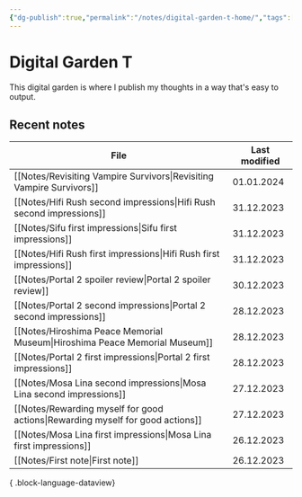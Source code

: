 ```yaml
---
{"dg-publish":true,"permalink":"/notes/digital-garden-t-home/","tags":["gardenEntry"],"created":"2023-12-26T20:57:28.391+09:00","updated":"2023-12-27T10:45:43.113+09:00"}
---
```



# Digital Garden T

This digital garden is where I publish my thoughts in a way that's easy to output.

## Recent notes

| File                                                                              | Last modified |
| --------------------------------------------------------------------------------- | ------------- |
| [[Notes/Revisiting Vampire Survivors\|Revisiting Vampire Survivors]]           | 01.01.2024    |
| [[Notes/Hifi Rush second impressions\|Hifi Rush second impressions]]           | 31.12.2023    |
| [[Notes/Sifu first impressions\|Sifu first impressions]]                       | 31.12.2023    |
| [[Notes/Hifi Rush first impressions\|Hifi Rush first impressions]]             | 31.12.2023    |
| [[Notes/Portal 2 spoiler review\|Portal 2 spoiler review]]                     | 30.12.2023    |
| [[Notes/Portal 2 second impressions\|Portal 2 second impressions]]             | 28.12.2023    |
| [[Notes/Hiroshima Peace Memorial Museum\|Hiroshima Peace Memorial Museum]]     | 28.12.2023    |
| [[Notes/Portal 2 first impressions\|Portal 2 first impressions]]               | 28.12.2023    |
| [[Notes/Mosa Lina second impressions\|Mosa Lina second impressions]]           | 27.12.2023    |
| [[Notes/Rewarding myself for good actions\|Rewarding myself for good actions]] | 27.12.2023    |
| [[Notes/Mosa Lina first impressions\|Mosa Lina first impressions]]             | 26.12.2023    |
| [[Notes/First note\|First note]]                                               | 26.12.2023    |

{ .block-language-dataview}
